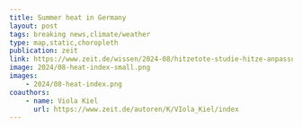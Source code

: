 ```yaml
---
title: Summer heat in Germany
layout: post
tags: breaking news,climate/weather
type: map,static,choropleth
publication: zeit
link: https://www.zeit.de/wissen/2024-08/hitzetote-studie-hitze-anpassung-europa?freebie=d0572c75
image: 2024/08-heat-index-small.png
images:
    - 2024/08-heat-index.png
coauthors:
    - name: Viola Kiel
      url: https://www.zeit.de/autoren/K/VIola_Kiel/index
---
```

